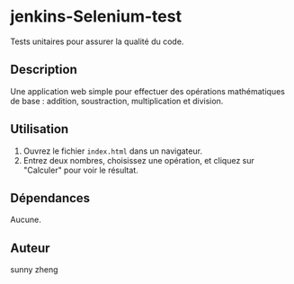 # jenkins-Selenium-test
Tests unitaires pour assurer la qualité du code.

## Description
Une application web simple pour effectuer des opérations mathématiques de base : addition, soustraction, multiplication et division.

## Utilisation
1. Ouvrez le fichier `index.html` dans un navigateur.
2. Entrez deux nombres, choisissez une opération, et cliquez sur "Calculer" pour voir le résultat.

## Dépendances
Aucune.

## Auteur
sunny zheng
 
